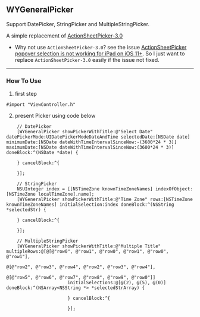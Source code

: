 ## WYGeneralPicker
Support DatePicker, StringPicker and MultipleStringPicker.

A simple replacement of [ActionSheetPicker-3.0](!https://github.com/skywinder/ActionSheetPicker-3.0)

* Why not use `ActionSheetPicker-3.0`?
   see the issue [ActionSheetPicker popover selection is not working for iPad on iOS 11+](!https://github.com/skywinder/ActionSheetPicker-3.0/issues/384). So I just want to replace `ActionSheetPicker-3.0` easily if the issue not fixed.
---

### How To Use

1. first step

 `#import "ViewController.h"`

2. present Picker using code below

```
    // DatePicker
    [WYGeneralPicker showPickerWithTitle:@"Select Date" datePickerMode:UIDatePickerModeDateAndTime selectedDate:[NSDate date] minimumDate:[NSDate dateWithTimeIntervalSinceNow:-(3600*24 * 3)] maximumDate:[NSDate dateWithTimeIntervalSinceNow:(3600*24 * 3)] doneBlock:^(NSDate *date) {

    } cancelBlock:^{

    }];
```

```
    // StringPicker
    NSUInteger index = [[NSTimeZone knownTimeZoneNames] indexOfObject:[NSTimeZone localTimeZone].name];
    [WYGeneralPicker showPickerWithTitle:@"Time Zone" rows:[NSTimeZone knownTimeZoneNames] initialSelection:index doneBlock:^(NSString *selectedStr) {

    } cancelBlock:^{

    }];
```


```
    // MultipleStringPicker
    [WYGeneralPicker showPickerWithTitle:@"Multiple Title" multipleRows:@[@[@"row0", @"row1", @"row0", @"row1", @"row0", @"row1"],
                                                                          @[@"row2", @"row3", @"row4", @"row2", @"row3", @"row4"],
                                                                          @[@"row5", @"row6", @"row7", @"row8", @"row9", @"row0"]]
                       initialSelections:@[@(2), @(5), @(0)] doneBlock:^(NSArray<NSString *> *selectedStrArray) {

                       } cancelBlock:^{

                       }];
```
